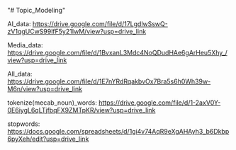  "# Topic_Modeling"

AI_data: https://drive.google.com/file/d/17LgdlwSswQ-zV1qgUCwS99lfF5y21IwM/view?usp=drive_link

Media_data: https://drive.google.com/file/d/1BvxanL3Mdc4NoQDudHAe6gArHeu5Xhy_/view?usp=drive_link

All_data: https://drive.google.com/file/d/1E7nYRdRqakbvOx7Bra5s6h0Wh39w-M6n/view?usp=drive_link

tokenize(mecab_noun)_words: https://drive.google.com/file/d/1-2axV0Y-0E6iygL6qLTjfbqFX9ZMTpKR/view?usp=drive_link

stopwords: https://docs.google.com/spreadsheets/d/1gi4v74AqR9eXgAHAyh3_b6Dkbp6pyXeh/edit?usp=drive_link
